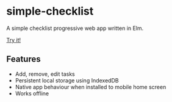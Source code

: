 # simple-checklist

A simple checklist progressive web app written in Elm.

[Try it!](https://simple-checklist.netlify.com)

## Features

* Add, remove, edit tasks
* Persistent local storage using IndexedDB
* Native app behaviour when installed to mobile home screen
* Works offline
